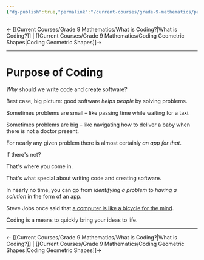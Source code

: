 ```yaml
---
{"dg-publish":true,"permalink":"/current-courses/grade-9-mathematics/purpose-of-coding/","dgHomeLink":false}
---
```



← [[Current Courses/Grade 9 Mathematics/What is Coding?\|What is Coding?]] | [[Current Courses/Grade 9 Mathematics/Coding Geometric Shapes\|Coding Geometric Shapes]]→

--- 

# Purpose of Coding

*Why* should we write code and create software?

Best case, big picture: good software *helps people* by solving problems.

Sometimes problems are small – like passing time while waiting for a taxi.

Sometimes problems are big – like navigating how to deliver a baby when there is not a doctor present.

For nearly any given problem there is almost certainly *an app for that*.

If there's not?

That's where you come in.

That's what special about writing code and creating software.

In nearly no time, you can go from *identifying a problem* to *having a solution* in the form of an app.

Steve Jobs once said that [a computer is like a bicycle for the mind](https://www.youtube.com/embed/ob_GX50Za6c).

Coding is a means to quickly bring your ideas to life.

--- 

← [[Current Courses/Grade 9 Mathematics/What is Coding?\|What is Coding?]] | [[Current Courses/Grade 9 Mathematics/Coding Geometric Shapes\|Coding Geometric Shapes]]→